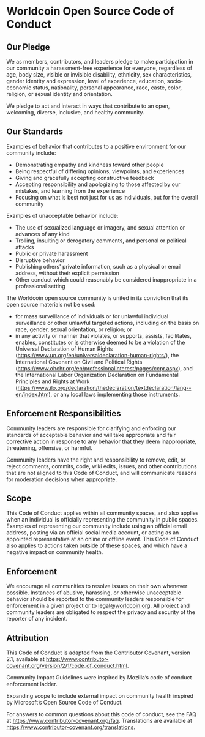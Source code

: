 # Worldcoin Open Source Code of Conduct

## Our Pledge

We as members, contributors, and leaders pledge to make participation in our community a harassment-free experience for everyone, regardless of age, body size, visible or invisible disability, ethnicity, sex characteristics, gender identity and expression, level of experience, education, socio-economic status, nationality, personal appearance, race, caste, color, religion, or sexual identity and orientation.

We pledge to act and interact in ways that contribute to an open, welcoming, diverse, inclusive, and healthy community.

## Our Standards

Examples of behavior that contributes to a positive environment for our community include:
- Demonstrating empathy and kindness toward other people
- Being respectful of differing opinions, viewpoints, and experiences
- Giving and gracefully accepting constructive feedback
- Accepting responsibility and apologizing to those affected by our mistakes, and learning from the experience
- Focusing on what is best not just for us as individuals, but for the overall community

Examples of unacceptable behavior include:
- The use of sexualized language or imagery, and sexual attention or advances of any kind
- Trolling, insulting or derogatory comments, and personal or political attacks
- Public or private harassment
- Disruptive behavior
- Publishing others' private information, such as a physical or email address, without their explicit permission
- Other conduct which could reasonably be considered inappropriate in a professional setting

The Worldcoin open source community is united in its conviction that its open source materials not be used:
- for mass surveillance of individuals or for unlawful individual surveillance or other unlawful targeted actions, including on the basis on race, gender, sexual orientation, or religion; or
- in any activity or manner that violates, or supports, assists, facilitates, enables, constitutes or is otherwise deemed to be a violation of the Universal Declaration of Human Rights (https://www.un.org/en/universaldeclaration-human-rights/), the International Covenant on Civil and Political Rights (https://www.ohchr.org/en/professionalinterest/pages/ccpr.aspx), and the International Labor Organization Declaration on Fundamental Principles and Rights at Work (https://www.ilo.org/declaration/thedeclaration/textdeclaration/lang--en/index.htm), or any local laws implementing those instruments.

## Enforcement Responsibilities

Community leaders are responsible for clarifying and enforcing our standards of acceptable behavior and will take appropriate and fair corrective action in response to any behavior that they deem inappropriate, threatening, offensive, or harmful.

Community leaders have the right and responsibility to remove, edit, or reject comments, commits, code, wiki edits, issues, and other contributions that are not aligned to this Code of Conduct, and will communicate reasons for moderation decisions when appropriate.

## Scope

This Code of Conduct applies within all community spaces, and also applies when an individual is officially representing the community in public spaces. Examples of representing our community include using an official email address, posting via an official social media account, or acting as an appointed representative at an online or offline event.
This Code of Conduct also applies to actions taken outside of these spaces, and which have a negative impact on community health.

## Enforcement
We encourage all communities to resolve issues on their own whenever possible. Instances of abusive, harassing, or otherwise unacceptable behavior should be reported to the community leaders responsible for enforcement in a given project or to legal@worldcoin.org. All project and community leaders are obligated to respect the privacy and security of the reporter of any incident.

## Attribution
This Code of Conduct is adapted from the Contributor Covenant, version 2.1, available at https://www.contributor-covenant.org/version/2/1/code_of_conduct.html.

Community Impact Guidelines were inspired by Mozilla’s code of conduct enforcement ladder.

Expanding scope to include external impact on community health inspired by Microsoft’s Open Source Code of Conduct.

For answers to common questions about this code of conduct, see the FAQ at https://www.contributor-covenant.org/faq. Translations are available at https://www.contributor-covenant.org/translations.
